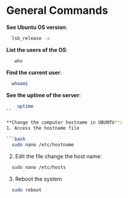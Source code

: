 # General Commands

**See Ubuntu OS version**:

```bash
  lsb_release -a
```

**List the users of the OS**:

```bash
   who
```

**Find the current user**:

```bash
  whoami
```

**See the uptime of the server**:

```bash
    uptime
``

**Change the computer hostname in UBUNTU**:
1. Access the hostname file

```bash
  sudo nano /etc/hostname
```

2. Edit the file change the host name:

```bash
  sudo nano /etc/hosts
```

3. Reboot the system

```bash
  sudo reboot
```
